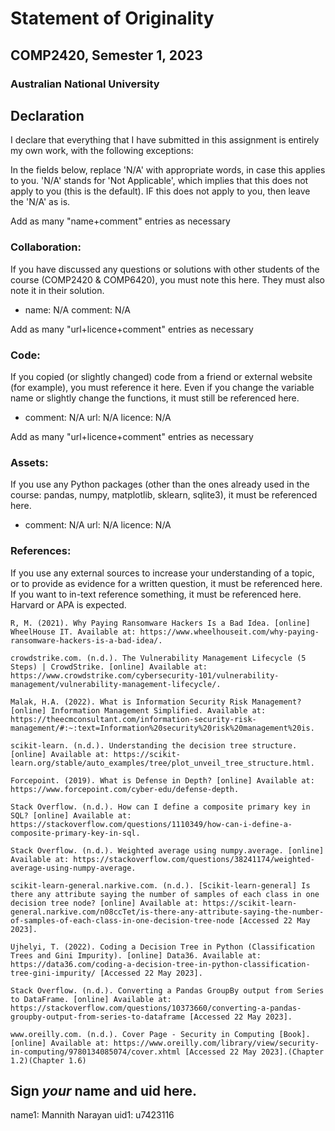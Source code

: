 # Statement of Originality
## COMP2420, Semester 1, 2023
### Australian National University

## Declaration
  I declare that everything that I have submitted in this assignment is entirely my own work, with the following exceptions:

In the fields below, replace 'N/A' with appropriate words, in case this applies
to you.  'N/A' stands for 'Not Applicable', which implies that this does not
apply to you (this is the default).  IF this does not apply to you, then leave the 'N/A' as is.

Add as many "name+comment" entries as necessary

### Collaboration:
If you have discussed any questions or solutions with other students of the course (COMP2420 & COMP6420), you must note this here. They must also note it in their solution.

  - name: N/A
    comment:
      N/A


Add as many "url+licence+comment" entries as necessary

### Code:
If you copied (or slightly changed) code from a friend or external website (for example), you must reference it here. Even if you change the variable name or slightly change the functions, it must still be referenced here.


  - comment: N/A
    url: N/A
    licence: N/A


Add as many "url+licence+comment" entries as necessary

### Assets:
If you use any Python packages (other than the ones already used in the course: pandas, numpy, matplotlib, sklearn, sqlite3), it must be referenced here. 


  - comment: N/A
    url: N/A
    licence: N/A


### References:
If you use any external sources to increase your understanding of a topic, or to provide as evidence for a written question, it must be referenced here. If you want to in-text reference something, it must be referenced here. Harvard or APA is expected.
    
    R, M. (2021). Why Paying Ransomware Hackers Is a Bad Idea. [online] WheelHouse IT. Available at: https://www.wheelhouseit.com/why-paying-ransomware-hackers-is-a-bad-idea/.
    
    crowdstrike.com. (n.d.). The Vulnerability Management Lifecycle (5 Steps) | CrowdStrike. [online] Available at: https://www.crowdstrike.com/cybersecurity-101/vulnerability-management/vulnerability-management-lifecycle/.

    Malak, H.A. (2022). What is Information Security Risk Management? [online] Information Management Simplified. Available at: https://theecmconsultant.com/information-security-risk-management/#:~:text=Information%20security%20risk%20management%20is.

    scikit-learn. (n.d.). Understanding the decision tree structure. [online] Available at: https://scikit-learn.org/stable/auto_examples/tree/plot_unveil_tree_structure.html.

    Forcepoint. (2019). What is Defense in Depth? [online] Available at: https://www.forcepoint.com/cyber-edu/defense-depth.

    Stack Overflow. (n.d.). How can I define a composite primary key in SQL? [online] Available at: https://stackoverflow.com/questions/1110349/how-can-i-define-a-composite-primary-key-in-sql.

    Stack Overflow. (n.d.). Weighted average using numpy.average. [online] Available at: https://stackoverflow.com/questions/38241174/weighted-average-using-numpy-average.

    scikit-learn-general.narkive.com. (n.d.). [Scikit-learn-general] Is there any attribute saying the number of samples of each class in one decision tree node? [online] Available at: https://scikit-learn-general.narkive.com/n08ccTet/is-there-any-attribute-saying-the-number-of-samples-of-each-class-in-one-decision-tree-node [Accessed 22 May 2023].

    Ujhelyi, T. (2022). Coding a Decision Tree in Python (Classification Trees and Gini Impurity). [online] Data36. Available at: https://data36.com/coding-a-decision-tree-in-python-classification-tree-gini-impurity/ [Accessed 22 May 2023].

    Stack Overflow. (n.d.). Converting a Pandas GroupBy output from Series to DataFrame. [online] Available at: https://stackoverflow.com/questions/10373660/converting-a-pandas-groupby-output-from-series-to-dataframe [Accessed 22 May 2023].

    www.oreilly.com. (n.d.). Cover Page - Security in Computing [Book]. [online] Available at: https://www.oreilly.com/library/view/security-in-computing/9780134085074/cover.xhtml [Accessed 22 May 2023].(Chapter 1.2)(Chapter 1.6)




## Sign *your* name and uid here.

name1:  Mannith Narayan
uid1: u7423116
